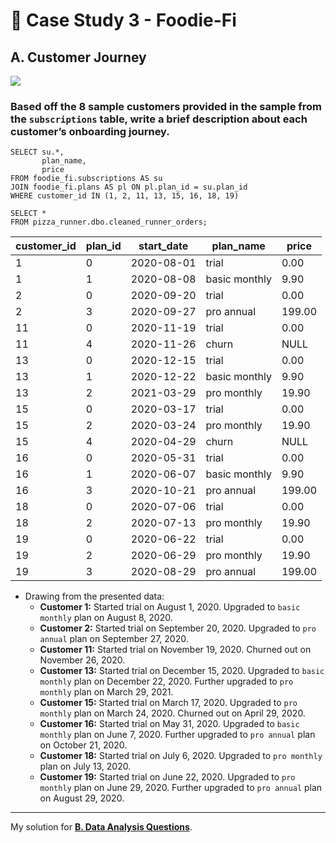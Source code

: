 # :avocado: Case Study 3 - Foodie-Fi

## A. Customer Journey

<picture>
  <img src="https://img.shields.io/badge/mysql-005C84?style=for-the-badge&logo=mysql&logoColor=white">
</picture>

### Based off the 8 sample customers provided in the sample from the `subscriptions` table, write a brief description about each customer’s onboarding journey.
```tsql
SELECT su.*,
       plan_name,
       price
FROM foodie_fi.subscriptions AS su
JOIN foodie_fi.plans AS pl ON pl.plan_id = su.plan_id
WHERE customer_id IN (1, 2, 11, 13, 15, 16, 18, 19)

SELECT * 
FROM pizza_runner.dbo.cleaned_runner_orders;
```
| customer_id | plan_id | start_date | plan_name     | price  |
|-------------|---------|------------|---------------|--------|
| 1           | 0       | 2020-08-01 | trial         | 0.00   |
| 1           | 1       | 2020-08-08 | basic monthly | 9.90   |
| 2           | 0       | 2020-09-20 | trial         | 0.00   |
| 2           | 3       | 2020-09-27 | pro annual    | 199.00 |
| 11          | 0       | 2020-11-19 | trial         | 0.00   |
| 11          | 4       | 2020-11-26 | churn         | NULL   |
| 13          | 0       | 2020-12-15 | trial         | 0.00   |
| 13          | 1       | 2020-12-22 | basic monthly | 9.90   |
| 13          | 2       | 2021-03-29 | pro monthly   | 19.90  |
| 15          | 0       | 2020-03-17 | trial         | 0.00   |
| 15          | 2       | 2020-03-24 | pro monthly   | 19.90  |
| 15          | 4       | 2020-04-29 | churn         | NULL   |
| 16          | 0       | 2020-05-31 | trial         | 0.00   |
| 16          | 1       | 2020-06-07 | basic monthly | 9.90   |
| 16          | 3       | 2020-10-21 | pro annual    | 199.00 |
| 18          | 0       | 2020-07-06 | trial         | 0.00   |
| 18          | 2       | 2020-07-13 | pro monthly   | 19.90  |
| 19          | 0       | 2020-06-22 | trial         | 0.00   |
| 19          | 2       | 2020-06-29 | pro monthly   | 19.90  |
| 19          | 3       | 2020-08-29 | pro annual    | 199.00 |

- Drawing from the presented data:
  - **Customer 1:** Started trial on August 1, 2020. Upgraded to `basic monthly` plan on August 8, 2020.
  - **Customer 2:** Started trial on September 20, 2020. Upgraded to `pro annual` plan on September 27, 2020.
  - **Customer 11:** Started trial on November 19, 2020. Churned out on November 26, 2020.
  - **Customer 13:** Started trial on December 15, 2020. Upgraded to `basic monthly` plan on December 22, 2020. Further upgraded to `pro monthly` plan on March 29, 2021.
  - **Customer 15:** Started trial on March 17, 2020. Upgraded to `pro monthly` plan on March 24, 2020. Churned out on April 29, 2020.
  - **Customer 16:** Started trial on May 31, 2020. Upgraded to `basic monthly` plan on June 7, 2020. Further upgraded to `pro annual` plan on October 21, 2020.
  - **Customer 18:** Started trial on July 6, 2020. Upgraded to `pro monthly` plan on July 13, 2020.
  - **Customer 19:** Started trial on June 22, 2020. Upgraded to `pro monthly` plan on June 29, 2020. Further upgraded to `pro annual` plan on August 29, 2020.

---
My solution for **[B. Data Analysis Questions](B.%20Data%20Analysis%20Questions.md)**.

